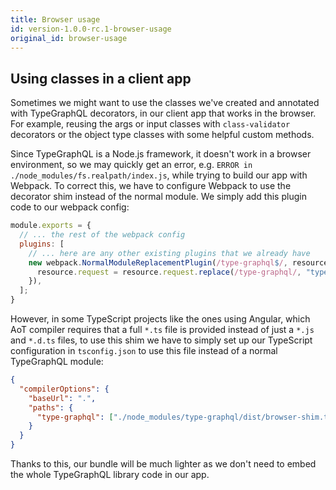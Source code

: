 ```yaml
---
title: Browser usage
id: version-1.0.0-rc.1-browser-usage
original_id: browser-usage
---
```


## Using classes in a client app

Sometimes we might want to use the classes we've created and annotated with TypeGraphQL decorators, in our client app that works in the browser. For example, reusing the args or input classes with `class-validator` decorators or the object type classes with some helpful custom methods.

Since TypeGraphQL is a Node.js framework, it doesn't work in a browser environment, so we may quickly get an error, e.g. `ERROR in ./node_modules/fs.realpath/index.js`, while trying to build our app with Webpack. To correct this, we have to configure Webpack to use the decorator shim instead of the normal module. We simply add this plugin code to our webpack config:

```js
module.exports = {
  // ... the rest of the webpack config
  plugins: [
    // ... here are any other existing plugins that we already have
    new webpack.NormalModuleReplacementPlugin(/type-graphql$/, resource => {
      resource.request = resource.request.replace(/type-graphql/, "type-graphql/dist/browser-shim.js");
    }),
  ];
}
```

However, in some TypeScript projects like the ones using Angular, which AoT compiler requires that a full `*.ts` file is provided instead of just a `*.js` and `*.d.ts` files, to use this shim we have to simply set up our TypeScript configuration in `tsconfig.json` to use this file instead of a normal TypeGraphQL module:

```json
{
  "compilerOptions": {
    "baseUrl": ".",
    "paths": {
      "type-graphql": ["./node_modules/type-graphql/dist/browser-shim.ts"]
    }
  }
}
```

Thanks to this, our bundle will be much lighter as we don't need to embed the whole TypeGraphQL library code in our app.
